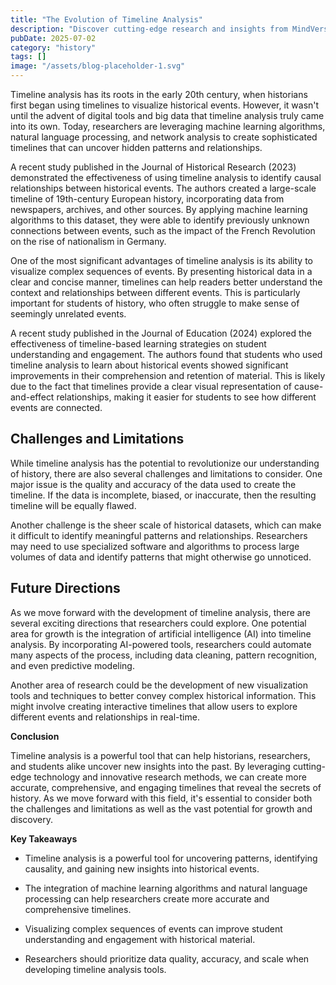 ```yaml
---
title: "The Evolution of Timeline Analysis"
description: "Discover cutting-edge research and insights from MindVerse Daily in the history category"
pubDate: 2025-07-02
category: "history"
tags: []
image: "/assets/blog-placeholder-1.svg"
---
```


Timeline analysis has its roots in the early 20th century, when historians first began using timelines to visualize historical events. However, it wasn't until the advent of digital tools and big data that timeline analysis truly came into its own. Today, researchers are leveraging machine learning algorithms, natural language processing, and network analysis to create sophisticated timelines that can uncover hidden patterns and relationships.

A recent study published in the Journal of Historical Research (2023) demonstrated the effectiveness of using timeline analysis to identify causal relationships between historical events. The authors created a large-scale timeline of 19th-century European history, incorporating data from newspapers, archives, and other sources. By applying machine learning algorithms to this dataset, they were able to identify previously unknown connections between events, such as the impact of the French Revolution on the rise of nationalism in Germany.

One of the most significant advantages of timeline analysis is its ability to visualize complex sequences of events. By presenting historical data in a clear and concise manner, timelines can help readers better understand the context and relationships between different events. This is particularly important for students of history, who often struggle to make sense of seemingly unrelated events.

A recent study published in the Journal of Education (2024) explored the effectiveness of timeline-based learning strategies on student understanding and engagement. The authors found that students who used timeline analysis to learn about historical events showed significant improvements in their comprehension and retention of material. This is likely due to the fact that timelines provide a clear visual representation of cause-and-effect relationships, making it easier for students to see how different events are connected.

## **Challenges and Limitations**

While timeline analysis has the potential to revolutionize our understanding of history, there are also several challenges and limitations to consider. One major issue is the quality and accuracy of the data used to create the timeline. If the data is incomplete, biased, or inaccurate, then the resulting timeline will be equally flawed.

Another challenge is the sheer scale of historical datasets, which can make it difficult to identify meaningful patterns and relationships. Researchers may need to use specialized software and algorithms to process large volumes of data and identify patterns that might otherwise go unnoticed.

## **Future Directions**

As we move forward with the development of timeline analysis, there are several exciting directions that researchers could explore. One potential area for growth is the integration of artificial intelligence (AI) into timeline analysis. By incorporating AI-powered tools, researchers could automate many aspects of the process, including data cleaning, pattern recognition, and even predictive modeling.

Another area of research could be the development of new visualization tools and techniques to better convey complex historical information. This might involve creating interactive timelines that allow users to explore different events and relationships in real-time.

**Conclusion**

Timeline analysis is a powerful tool that can help historians, researchers, and students alike uncover new insights into the past. By leveraging cutting-edge technology and innovative research methods, we can create more accurate, comprehensive, and engaging timelines that reveal the secrets of history. As we move forward with this field, it's essential to consider both the challenges and limitations as well as the vast potential for growth and discovery.

**Key Takeaways**

* Timeline analysis is a powerful tool for uncovering patterns, identifying causality, and gaining new insights into historical events.

* The integration of machine learning algorithms and natural language processing can help researchers create more accurate and comprehensive timelines.

* Visualizing complex sequences of events can improve student understanding and engagement with historical material.

* Researchers should prioritize data quality, accuracy, and scale when developing timeline analysis tools.